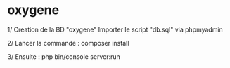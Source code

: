 oxygene
=======

1/ Creation de la BD "oxygene"
Importer le script "db.sql" via phpmyadmin


2/ Lancer la commande  : composer install

3/ Ensuite : php bin/console server:run
